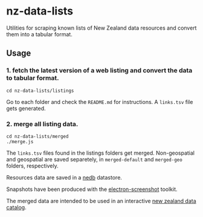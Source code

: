 # nz-data-lists

Utilities for scraping known lists of New Zealand data resources and convert them into a tabular format.

## Usage

### 1. fetch the latest version of a web listing and convert the data to tabular format.

    cd nz-data-lists/listings

Go to each folder and check the `README.md` for instructions. A `links.tsv` file gets generated.

###  2. merge all listing data.

    cd nz-data-lists/merged
    ./merge.js

The `links.tsv` files found in the listings folders get merged. Non-geospatial and geospatial are saved separetely, in `merged-default` and `merged-geo` folders, respectively.

Resources data are saved in a [nedb](https://github.com/louischatriot/nedb) datastore.

Snapshots have been produced with the [electron-screenshot](https://github.com/widged/electron-screenshot) toolkit.

The merged data are intended to be used in an interactive [new zealand data catalog](https://github.com/widged/nz-data-lists).
